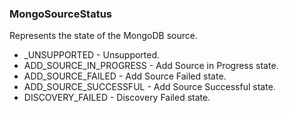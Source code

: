 ### MongoSourceStatus
Represents the state of the MongoDB source.

- _UNSUPPORTED - Unsupported.
- ADD_SOURCE_IN_PROGRESS - Add Source in Progress state.
- ADD_SOURCE_FAILED - Add Source Failed state.
- ADD_SOURCE_SUCCESSFUL - Add Source Successful state.
- DISCOVERY_FAILED - Discovery Failed state.
